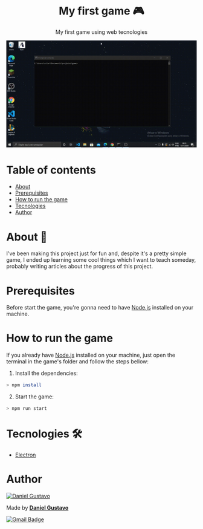 <h1 align="center">My first game 🎮</h1>
<p align="center">My first game using web tecnologies</p>

![my first game](./docs/gameExample.gif)

# Table of contents
<!--ts-->
  * [About](#about-)
  * [Prerequisites](#prerequisites)
  * [How to run the game](#how-to-run-the-game)
  * [Tecnologies](#tecnologies-)
  * [Author](#author)
<!--te-->

# About 📜
I've been making this project just for fun and, despite it's a pretty simple game, I ended up learning some cool things which I want to teach someday, probably writing articles about the progress of this project.

# Prerequisites
Before start the game, you're gonna need to have [Node.js](https://nodejs.org/en/) installed on your machine.

# How to run the game
If you already have [Node.js](https://nodejs.org/en/) installed on your machine, just open the terminal in the game's folder and follow the steps bellow:

1. Install the dependencies:
```bash
> npm install
```

2. Start the game:
```bash
> npm run start
```

# Tecnologies 🛠
- [Electron](https://www.electronjs.org/)

# Author

<a href="https://github.com/DanielGustavo">
  <img width=100 alt="Daniel Gustavo" src="https://avatars0.githubusercontent.com/u/51492635?v=4">
</a>

<p>Made by <a href="https://github.com/DanielGustavo"><b>Daniel Gustavo</b></a></p>

[![Gmail Badge](https://img.shields.io/badge/-danielgustavo5205@gmail.com-c14438?style=flat-square&logo=Gmail&logoColor=white&link=mailto:danielgustavo5205@gmail.com)](mailto:danielgustavo5205@gmail.com)

